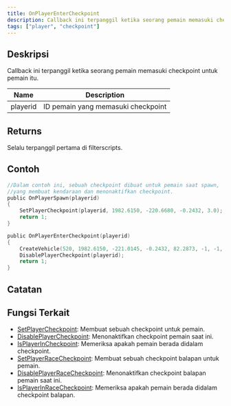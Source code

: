 ```yaml
---
title: OnPlayerEnterCheckpoint
description: Callback ini terpanggil ketika seorang pemain memasuki checkpoint untuk pemain itu.
tags: ["player", "checkpoint"]
---
```


## Deskripsi

Callback ini terpanggil ketika seorang pemain memasuki checkpoint untuk pemain itu.

| Name     | Description                     |
| -------- | ------------------------------- |
| playerid | ID pemain yang memasuki checkpoint |

## Returns

Selalu terpanggil pertama di filterscripts.

## Contoh

```c
//Dalam contoh ini, sebuah checkpoint dibuat untuk pemain saat spawn,
//yang membuat kendaraan dan menonaktifkan checkpoint.
public OnPlayerSpawn(playerid)
{
    SetPlayerCheckpoint(playerid, 1982.6150, -220.6680, -0.2432, 3.0);
    return 1;
}

public OnPlayerEnterCheckpoint(playerid)
{
    CreateVehicle(520, 1982.6150, -221.0145, -0.2432, 82.2873, -1, -1, 60000);
    DisablePlayerCheckpoint(playerid);
    return 1;
}
```

## Catatan

<TipNPCCallbacks />

## Fungsi Terkait

- [SetPlayerCheckpoint](../functions/SetPlayerCheckpoint): Membuat sebuah checkpoint untuk pemain.
- [DisablePlayerCheckpoint](../functions/DisablePlayerCheckpoint): Menonaktifkan checkpoint pemain saat ini.
- [IsPlayerInCheckpoint](../functions/IsPlayerInRaceCheckpoint): Memeriksa apakah pemain berada didalam checkpoint.
- [SetPlayerRaceCheckpoint](../functions/SetPlayerRaceCheckpoint): Membuat sebuah checkpoint balapan untuk pemain.
- [DisablePlayerRaceCheckpoint](../functions/DisablePlayerRaceCheckpoint): Menonaktifkan checkpoint balapan pemain saat ini.
- [IsPlayerInRaceCheckpoint](../functions/IsPlayerInRaceCheckpoint): Memeriksa apakah pemain berada didalam checkpoint balapan.
